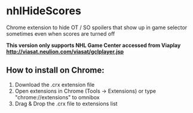 nhlHideScores
=============

Chrome extension to hide OT / SO spoilers that show up in game selector sometimes even when scores are turned off

<b>This version only supports NHL Game Center accessed from Viaplay http://viasat.neulion.com/viasat/gclplayer.jsp</b>

<h2>How to install on Chrome:</h2>

1. Download the .crx extension file<br />
2. Open extensions in Chrome (Tools -> Extensions) or type "chrome://extensions" to omnibox<br />
3. Drag & Drop the .crx file to extensions list<br />

